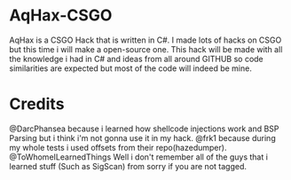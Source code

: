# AqHax-CSGO

AqHax is a CSGO Hack that is written in C#. I made lots of hacks on CSGO but this time i will make a open-source one.
This hack will be made with all the knowledge i had in C# and ideas from all around GITHUB so code similarities are expected but most of the code will indeed be mine.

# Credits
@DarcPhansea because i learned how shellcode injections work and BSP Parsing but i think i'm not gonna use it in my hack.
@frk1 because during my whole tests i used offsets from their repo(hazedumper).
@ToWhomeILearnedThings Well i don't remember all of the guys that i learned stuff (Such as SigScan) from sorry if you are not tagged.
